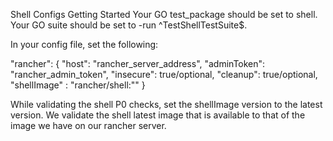 Shell Configs
Getting Started
Your GO test_package should be set to shell. Your GO suite should be set to -run ^TestShellTestSuite$. 

In your config file, set the following:

"rancher": { 
  "host": "rancher_server_address",
  "adminToken": "rancher_admin_token",
  "insecure": true/optional,
  "cleanup": true/optional,
  "shellImage" : "rancher/shell:<Version>""
}

While validating the shell P0 checks, set the shellImage version to the latest version. We validate the shell latest image that is available to that of the image we have on our rancher server.